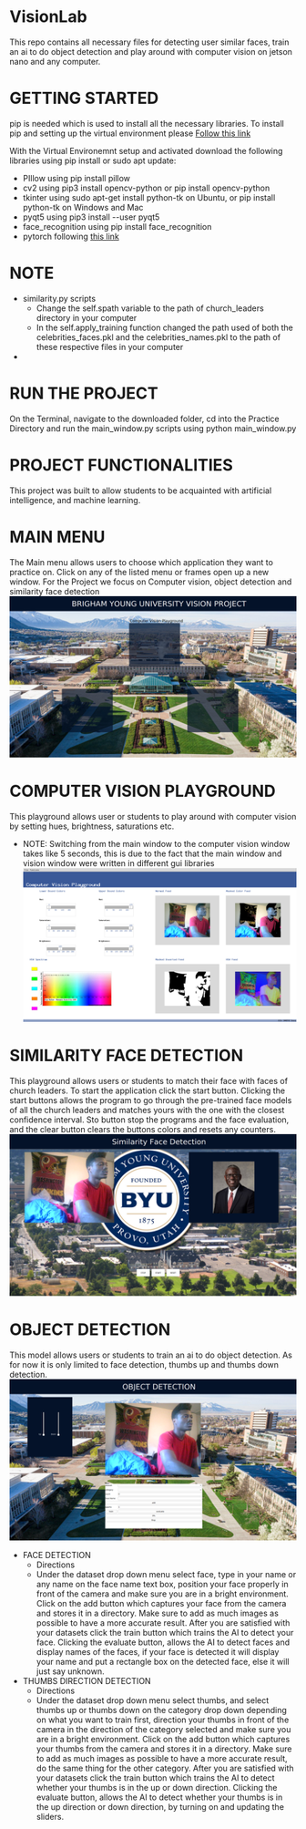 # VisionLab
This repo contains all necessary files for detecting user similar faces, train an ai to do object detection and play around with computer vision on jetson nano and any computer.

# GETTING STARTED
pip is needed which is used to install all the necessary libraries. To install pip and setting up the virtual environment please [Follow this link](https://packaging.python.org/guides/installing-using-pip-and-virtual-environments/)

With the Virtual Environemnt setup and activated download the following libraries using pip install or sudo apt update:
* PIllow using pip install pillow
* cv2 using  pip3 install opencv-python or pip install opencv-python
* tkinter using sudo apt-get install python-tk on Ubuntu, or pip install python-tk on Windows and Mac
* pyqt5 using pip3 install --user pyqt5 
* face_recognition using pip install face_recognition
* pytorch following [this link](https://pytorch.org/get-started/locally/)

# NOTE
* similarity.py scripts
  *  Change the self.spath variable to the path of church_leaders directory in your computer
  *  In the self.apply_training function changed the path used of both the celebrities_faces.pkl and the celebrities_names.pkl to the path of these respective files in your computer
* 


# RUN THE PROJECT
On the Terminal, navigate to the downloaded folder, cd into the Practice Directory and run the main_window.py scripts using python main_window.py

# PROJECT FUNCTIONALITIES
This project was built to allow students to be acquainted with artificial intelligence, and machine learning.

 # MAIN MENU
  The Main menu allows users to choose which application they want to practice on. Click on any of the listed menu or frames open up a new window. For the Project we focus on Computer vision, object detection and similarity face detection
![Alt Text](https://github.com/chriswils95/VisionLab/blob/master/images/Screenshot%20from%202020-08-17%2009-44-29.png)

# COMPUTER VISION PLAYGROUND
This playground allows user or students to play around with computer vision by setting hues, brightness, saturations etc.
* NOTE: Switching from the main window to the computer vision window takes like 5 seconds, this is due to the fact that the main window and vision window were written in different gui libraries
![Alt Text](https://github.com/chriswils95/VisionLab/blob/master/images/Screenshot%20from%202020-08-17%2009-49-08.png)

# SIMILARITY FACE DETECTION
This playground allows users or students to match their face with faces of church leaders. To start the application click the start button. Clicking the start buttons allows the program to go through the pre-trained face models of all the church leaders and matches yours with the one with the closest confidence interval.
Sto button stop the programs and the face evaluation, and the clear button clears the buttons colors and resets any counters.
![Alt Text](https://github.com/chriswils95/VisionLab/blob/master/images/Screenshot%20from%202020-08-17%2009-46-18.png)

# OBJECT DETECTION
This model allows users or students to train an ai to do object detection. As for now it is only limited to face detection, thumbs up and thumbs down detection.
![Alt Text](https://github.com/chriswils95/VisionLab/blob/master/images/Screenshot%20from%202020-08-17%2009-46-33.png)
* FACE DETECTION
  * Directions
   * Under the dataset drop down menu select face, type in your name or any name on the face name text box, position your face properly in front of the camera and       make sure you are in a bright environment. Click on the add button which captures your face from the camera and stores it in a directory. Make sure to add as much images as possible to have a more accurate result. After you are satisfied with your datasets click the train button which trains the AI to detect your face. Clicking the evaluate button, allows the AI to detect faces and display names of the faces, if your face is detected it will display your name and put a rectangle box on the detected face, else it will just say unknown.
* THUMBS DIRECTION DETECTION
  * Directions
  * Under the dataset drop down menu select thumbs, and select thumbs up or thumbs down on the category drop down depending on what you want to train first, direction your thumbs in front of the camera in the direction of the category selected and make sure you are in a bright environment. Click on the add button which captures your thumbs from the camera and stores it in a directory. Make sure to add as much images as possible to have a more accurate result, do the same thing for the other category. After you are satisfied with your datasets click the train button which trains the AI to detect whether your thumbs is in the up or down direction. Clicking the evaluate button, allows the AI to detect whether your thumbs is in the up direction or down direction, by turning on and updating the sliders.


